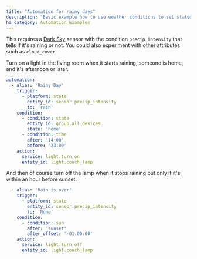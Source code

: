 ```yaml
---
title: "Automation for rainy days"
description: "Basic example how to use weather conditions to set states"
ha_category: Automation Examples
---
```


This requires a [Dark Sky](/components/darksky) sensor with the condition `precip_intensity` that tells if it's raining or not. You could also experiment with other attributes such as `cloud_cover`.

Turn on a light in the living room when it starts raining, someone is home, and it's afternoon or later.

```yaml
automation:
  - alias: 'Rainy Day'
    trigger:
      - platform: state
        entity_id: sensor.precip_intensity
        to: 'rain'
    condition:
      - condition: state
        entity_id: group.all_devices
        state: 'home'
      - condition: time
        after: '14:00'
        before: '23:00'
    action:
      service: light.turn_on
      entity_id: light.couch_lamp
```

And then of course turn off the lamp when it stops raining but only if it's within an hour before sunset.

```yaml
  - alias: 'Rain is over'
    trigger:
      - platform: state
        entity_id: sensor.precip_intensity
        to: 'None'
    condition:
      - condition: sun
        after: 'sunset'
        after_offset: '-01:00:00'
    action:
      service: light.turn_off
      entity_id: light.couch_lamp
```

